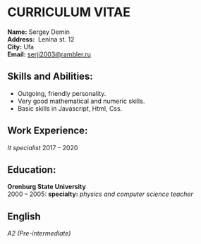 # CURRICULUM VITAE  
**Name:** Sergey Demin  
**Address:**  Lenina st. 12  
**City:** Ufa  
**Email:** serji2003@rambler.ru  

## Skills and Abilities:  
* Outgoing, friendly personality.  
* Very good mathematical and numeric skills.  
* Basic skills in Javascript, Html, Css.  

## Work Experience:  
*It specialist* 2017 – 2020   

## Education:  
**Orenburg State University**  
  2000 – 2005: **specialty:** *physics and computer science teacher*  
  
## English  
   *A2 (Pre-intermediate)*  
